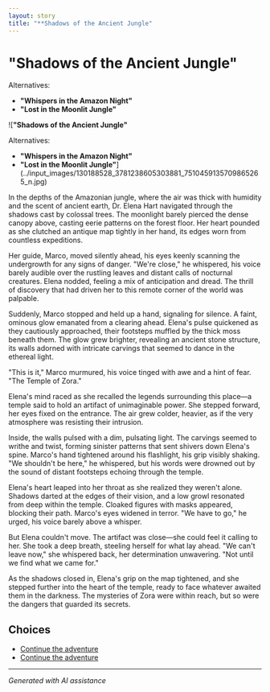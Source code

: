 ```yaml
---
layout: story
title: "**Shadows of the Ancient Jungle"
---
```


# **"Shadows of the Ancient Jungle"**

Alternatives:

* **"Whispers in the Amazon Night"**
* **"Lost in the Moonlit Jungle"**

![**"Shadows of the Ancient Jungle"**

Alternatives:

* **"Whispers in the Amazon Night"**
* **"Lost in the Moonlit Jungle"**](../input_images/130188528_3781238605303881_7510459135709865265_n.jpg)

In the depths of the Amazonian jungle, where the air was thick with humidity and the scent of ancient earth, Dr. Elena Hart navigated through the shadows cast by colossal trees. The moonlight barely pierced the dense canopy above, casting eerie patterns on the forest floor. Her heart pounded as she clutched an antique map tightly in her hand, its edges worn from countless expeditions.

Her guide, Marco, moved silently ahead, his eyes keenly scanning the undergrowth for any signs of danger. "We're close," he whispered, his voice barely audible over the rustling leaves and distant calls of nocturnal creatures. Elena nodded, feeling a mix of anticipation and dread. The thrill of discovery that had driven her to this remote corner of the world was palpable.

Suddenly, Marco stopped and held up a hand, signaling for silence. A faint, ominous glow emanated from a clearing ahead. Elena's pulse quickened as they cautiously approached, their footsteps muffled by the thick moss beneath them. The glow grew brighter, revealing an ancient stone structure, its walls adorned with intricate carvings that seemed to dance in the ethereal light.

"This is it," Marco murmured, his voice tinged with awe and a hint of fear. "The Temple of Zora."

Elena's mind raced as she recalled the legends surrounding this place—a temple said to hold an artifact of unimaginable power. She stepped forward, her eyes fixed on the entrance. The air grew colder, heavier, as if the very atmosphere was resisting their intrusion.

Inside, the walls pulsed with a dim, pulsating light. The carvings seemed to writhe and twist, forming sinister patterns that sent shivers down Elena's spine. Marco's hand tightened around his flashlight, his grip visibly shaking. "We shouldn't be here," he whispered, but his words were drowned out by the sound of distant footsteps echoing through the temple.

Elena's heart leaped into her throat as she realized they weren't alone. Shadows darted at the edges of their vision, and a low growl resonated from deep within the temple. Cloaked figures with masks appeared, blocking their path. Marco's eyes widened in terror. "We have to go," he urged, his voice barely above a whisper.

But Elena couldn't move. The artifact was close—she could feel it calling to her. She took a deep breath, steeling herself for what lay ahead. "We can't leave now," she whispered back, her determination unwavering. "Not until we find what we came for."

As the shadows closed in, Elena's grip on the map tightened, and she stepped further into the heart of the temple, ready to face whatever awaited them in the darkness. The mysteries of Zora were within reach, but so were the dangers that guarded its secrets.


## Choices

* [Continue the adventure](./20221013_134815.md)
* [Continue the adventure](./20221013_144305.md)


---
*Generated with AI assistance*
